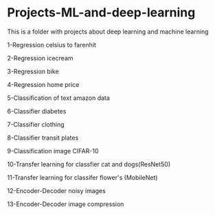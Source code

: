 # Projects-ML-and-deep-learning
This is a folder with projects about deep learning and machine learning

1-Regression celsius to farenhit

2-Regression icecream

3-Regression bike

4-Regression home price

5-Classification of text amazon data

6-Classifier diabetes

7-Classifier clothing

8-Classifier transit plates

9-Classification image CIFAR-10

10-Transfer learning for classfier cat and dogs(ResNet50)

11-Transfer learning for classifer flower's (MobileNet)

12-Encoder-Decoder noisy images

13-Encoder-Decoder image compression
